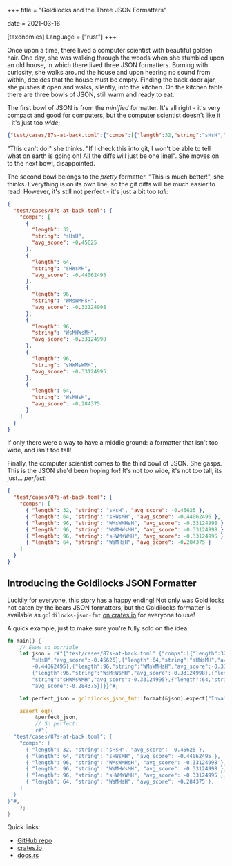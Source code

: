 +++
title = "Goldilocks and the Three JSON Formatters"

date = 2021-03-16

[taxonomies]
Language = ["rust"]
+++

Once upon a time, there lived a computer scientist with beautiful golden hair.  One day, she was
walking through the woods when she stumbled upon an old house, in which there lived three JSON
formatters.  Burning with curiosity, she walks around the house and upon hearing no sound from
within, decides that the house must be empty.  Finding the back door ajar, she pushes it open and
walks, silently, into the kitchen. On the kitchen table there are three bowls of JSON, still warm
and ready to eat.

<!-- more -->

The first bowl of JSON is from the _minified_ formatter.  It's all right - it's very compact and
good for computers, but the computer scientist doesn't like it - it's just too _wide_:

```json
{"test/cases/87s-at-back.toml":{"comps":[{"length":32,"string":"sHsH","avg_score":-0.45625},{"length":64,"string":"sHWsMH","avg_score":-0.44062495},{"length":96,"string":"WMsWMHsH","avg_score":-0.33124998},{"length":96,"string":"WsMHWsMH","avg_score":-0.33124998},{"length":96,"string":"sHWMsWMH","avg_score":-0.33124995},{"length":64,"string":"WsMHsH","avg_score":-0.284375}]}} "oh look you actually scrolled to the end! That's very nice of you, so here's a star: ⭐"
```

"This can't do!" she thinks.  "If I check this into git, I won't be able to tell what on earth is
going on!  All the diffs will just be one line!".  She moves on to the next bowl, disappointed.

The second bowl belongs to the _pretty_ formatter.  "This is much better!", she thinks.  Everything
is on its own line, so the git diffs will be much easier to read.  However, it's still not perfect
\- it's just a bit too _tall_:

```json
{
  "test/cases/87s-at-back.toml": {
    "comps": [
      {
        "length": 32,
        "string": "sHsH",
        "avg_score": -0.45625
      },
      {
        "length": 64,
        "string": "sHWsMH",
        "avg_score": -0.44062495
      },
      {
        "length": 96,
        "string": "WMsWMHsH",
        "avg_score": -0.33124998
      },
      {
        "length": 96,
        "string": "WsMHWsMH",
        "avg_score": -0.33124998
      },
      {
        "length": 96,
        "string": "sHWMsWMH",
        "avg_score": -0.33124995
      },
      {
        "length": 64,
        "string": "WsMHsH",
        "avg_score": -0.284375
      }
    ]
  }
}
```

If only there were a way to have a middle ground: a formatter that isn't too wide, and isn't too
tall!

Finally, the computer scientist comes to the third bowl of JSON.  She gasps.  This is the JSON
she'd been hoping for!  It's not too wide, it's not too tall, its just... _perfect_:

```json
{
  "test/cases/87s-at-back.toml": {
    "comps": [
      { "length": 32, "string": "sHsH", "avg_score": -0.45625 },
      { "length": 64, "string": "sHWsMH", "avg_score": -0.44062495 },
      { "length": 96, "string": "WMsWMHsH", "avg_score": -0.33124998 },
      { "length": 96, "string": "WsMHWsMH", "avg_score": -0.33124998 },
      { "length": 96, "string": "sHWMsWMH", "avg_score": -0.33124995 },
      { "length": 64, "string": "WsMHsH", "avg_score": -0.284375 }
    ]
  }
}
```

## Introducing the Goldilocks JSON Formatter

Luckily for everyone, this story has a happy ending!  Not only was Goldilocks not eaten by the
~~bears~~ JSON formatters, but the Goldilocks formatter is available as `goldilocks-json-fmt` [on
crates.io](https://crates.io/crates/goldilocks-json-fmt) for everyone to use!

A quick example, just to make sure you're fully sold on the idea:

```rust
fn main() {
    // Ewww so horrible
    let json = r#"{"test/cases/87s-at-back.toml":{"comps":[{"length":32,"string":
        "sHsH","avg_score":-0.45625},{"length":64,"string":"sHWsMH","avg_score":
        -0.44062495},{"length":96,"string":"WMsWMHsH","avg_score":-0.33124998},
        {"length":96,"string":"WsMHWsMH","avg_score":-0.33124998},{"length":96,
        "string":"sHWMsWMH","avg_score":-0.33124995},{"length":64,"string":"WsMHsH",
        "avg_score":-0.284375}]}}"#;

    let perfect_json = goldilocks_json_fmt::format(&json).expect("Invalid JSON");

    assert_eq!(
         &perfect_json,
         // So perfect!
         r#"{
  "test/cases/87s-at-back.toml": {
    "comps": [
      { "length": 32, "string": "sHsH", "avg_score": -0.45625 },
      { "length": 64, "string": "sHWsMH", "avg_score": -0.44062495 },
      { "length": 96, "string": "WMsWMHsH", "avg_score": -0.33124998 },
      { "length": 96, "string": "WsMHWsMH", "avg_score": -0.33124998 },
      { "length": 96, "string": "sHWMsWMH", "avg_score": -0.33124995 },
      { "length": 64, "string": "WsMHsH", "avg_score": -0.284375 },
    ]
  }
}"#,
    );
}
```

Quick links:
- [GitHub repo](https://github.com/kneasle/goldilocks-json-fmt)
- [crates.io](https://crates.io/crates/goldilocks-json-fmt)
- [docs.rs](https://docs.rs/goldilocks-json-fmt/)
